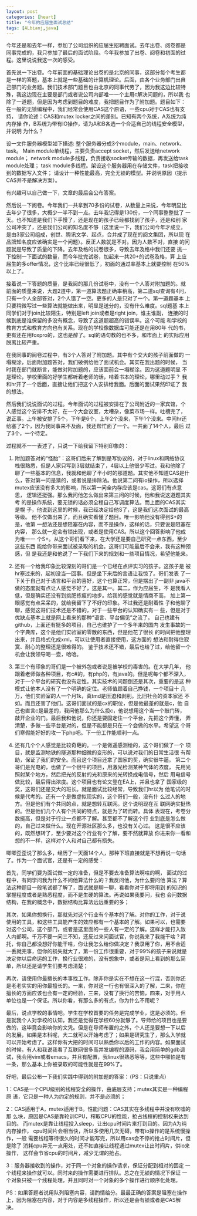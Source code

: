 ```yaml
---
layout: post
categories: [heart]
title: "今年的应届生面试总结"
tags: [ALbianj,java]
---
```


今年还是和去年一样，参加了公司组织的应届生招聘面试。去年出卷、阅卷都是
同事完成的，我只参加了最后的面试阶段。今年我参加了出卷、阅卷和初面的过
程。这里说说我这一次的感受。

首先说一下出卷。今年前面的基础理论出卷的是北京的同事，这部分每个考生都
是一样的答题，基本上就是一些基础的计算机理论。后面，由各个业务部门出自
己部门的业务题。我们技术部门题目也由北京的同事代劳了，因为我这边比较特
殊，我这边现在主要是部门或者说公司内部唯一一个主用c解决问题的，所以我
也除了一道题，但是因为考虑到题目的难度，我把题目作为了附加题。题目如下：
在一般的无锁编程中，我们经常会使用CAS这个原语，一些cpu对于CAS也有支持，
请你论述：CAS和mutex locker之间的差别。已知有两个系统，A系统为纯内存操
作，B系统为带有IO操作，请为A和B各选一个合适自己的线程安全模型，并说明
为什么？

设一文件服务器模型如下描述:
整个服务器分成3个module，main、network、task。
Main module单线程，主要负责accept socket，然后发送给network module；
network module多线程，负责接收socket传输的数据，再发送给task module处理；
task module多线程。架设这个服务器用在存储文件，task把接收到的数据写入文件；
请设计一种性能最高，完全无锁的模型。并说明原因（提示CAS并不是解决方案）。

有兴趣可以自己做一下，文章的最后会公布答案。

然后说一下阅卷。今年我们一共拿到70多份的试卷，从数量上来说，今年明显比
去年少了很多，大概少一半不到一点。去年我记得是130份，一个同事整整批了
一天。也不知道是我们下手慢了，还是现在的孩子已经都找到了孩子，还是和别
家公司冲突了，还是我们公司的知名度不够（这里说一下，我们公司今年才成立，
是由3家公司组成，创世、腾讯文学、起点，合并成了现在的阅文集团，所以现
在品牌知名度应该确实是一个问题）。反正人数就是不对。因为人数不对，直接
的问题就是导致了质量的下降。去年及格的试卷很多，导致去年及格中我们还要
挑一下控制一下面试的数量，而今年批完试卷，加起来一共20+的试卷及格，算
上应届生的多offer情况，这个比率已经很低了，初面的通过率基本上就要控制
在50%以上了。

接着说一下答题的质量，是我阅的那几份试卷中，没有一个人答对附加题的。就
前面的质量来说，大题2道中，第一道算法题正确率稍高，第二道sql查询有4问，
只有一个人全部答对，2个人错了一空。更多的人是只对了一个。第一道题基本
上只要稍微写过一些算法就能做出来，明显是送分的，没有什么难度。sql题基
本上同学们对于join比较陌生，特别是left join或者是right join，谁主谁副，
连接的时候到底是谁保留的多没有概念，导致了这道题超高的错误率。这个可能
和学校的教育方式和教育方向也有关系。现在的学校像数据库可能还是在用80年
代的书，更有还在用foxpro的，这也是醉了。sql的语句教的也不多，和市面上
的实际应用脱离比较严重。

在我同事的阅卷过程中，有3个人答对了附加题。其中有个交大的孩子前面做的
一塌糊涂，后面附加题答对，我们破例给他了面试机会。其实在我出题的时候，
当时我在部门就断言，能做对附加题的，应该面前会一塌糊涂。因为这道题明显
不是理论，学校里面的好学生都听着老师的话，啃着书本的理论，哪里动过手？
我和hr开了一个后面，直接让他们把这个人安排给我面。后面的面试果然印证了
我的想法。

然后我们说说面试的过程。今年面试的过程被安排在了公司附近的一家宾馆，个
人感觉这个安排不太好，在一个大会议室，太嘈杂，像菜市场一样。吐槽完了，
说正事。上午被安排了5个，下午是6个，上午2个没来，下午1个没来。中间hr还
给塞了2个，因为我同事来不及面，我还帮忙面了一个。一共面了14个人，最后
过了3个，一个待定。

过程就不一一表述了，只说一下给我留下特别印象的：

1. 附加题答对的“怪胎”：这哥们后来了解到是写协议的，对于linux和网络协议
   栈很熟悉，但是人家只写到3层就结束了，4层以上他很少写过。我和他除了
   聊了一些基本的信息，我就和他聊了半小时的那道题。其实他不知道CAS是什
   么，答对第一问是猜的，或者说是排除法。他说第二问有io操作，所以选择
   mutex应该没有多大的影响，所以第一问全内存应该是cas。这哥们有点意思，
   逻辑还挺强。那么我问他怎么做出来第三问的时候，他和我说这道题其实考
   的是操作系统，要无锁的话必须全程自己写调度算法。而上面的CAS其实是幌
   子，他说到这里的时候，我已经决定给他S了，这是我们这次面试的最高等级。
   他不仅做出来了，而且确实看懂了题目。唯一影响他没有得到S+的是，他第
   一想法还是想阻塞在内容，而不是操作，这样的话，只要说是阻塞在内容，
   那么就一定会有锁出现，或者是使用CAS。所以这个回答影响了他成为唯一一
   个S+。从这个哥们看下来，在大学还是要自己研究一点东西，至少这些东西
   能给你带来面试被录取的机会。这哥们可能最后不会来，我有这种预感，但
   是我还是和他说了一下我们下来的规划和一些项目情况，希望他能来。

2. 还有一个给我印象比较深刻的哥们是一个已经在点评实习的孩子。这孩子是
   被hr塞过来的，起初没当一回事。但是坐下来后的言语让我惊了。哥们发表
   了一下关于自己对于语言和平台的喜好，这个也算正常，但是摆出了一副非
   java不做的态度就有点让人感觉不好了，这是其一。其二，作为应届生，不
   是我看人低，但是确实还没有到挑肥拣瘦的地步。给我的感觉就是情商不高，
   加上第一眼感觉有点呆呆的，就给我留下了不好的印象。不过我还是耐着性
   子和他聊了聊，感觉这哥们技术还是不错的，对于一些平台的认知确实有一
   些，但是对于优缺点基本上就是网上看来的那种“语言、平台偏见”之流了。
   自己也建有github，上面还有挺多的项目，自己也维护了一个多年来的国内
   发生事故的一个字典库，这个是他们实验室的零散的东西，但是他花了很长
   的时间把他整理出来，并且格式化成xml，可以让使用者直接使用，这方面的
   想法和耐得住寂寞、耐心的整理还是很难得的。
   鉴于技术还不错，最后也给了过，给他留一个机会让我领导喝一壶，哈哈。

3. 第三个有印象的哥们是一个被外包或者说是被学校的毒害的。在大学几年，
   他跟着老师做各种项目，有c#的，有php的，有java的。但是呢每个都不深入，
   对于一个平台的研究也没有定性。其实技术的问题倒还是其次，重要的是这
   种模式让他本人没有了一个明确的定位。老师值顾着自己挣钱，一个项目十
   几万，他们实验室的人一个月1k，真tmd是压迫和剥削。比旧社会的资本家还
   不如。而且还害了他们。这哥们面试的是cx的职位，但是他最差的就是c，他
   自己也直言c是最差的，我问他那么为什么投c，他说想用这个当一个敲门砖，
   敲开企业的门。最后我和他说，你还是要固定住一个平台，先把这个弄懂，
   弄清楚，多做一些平台是对的，但是不能都是只在一个会做的水平。希望这
   个哥们寒假能好好的攻一下php吧。下一份工作能顺利一点。

4. 还有几个个人感觉是比较奇葩的。一个是做遥感测绘的，这个哥们做了一个
   项目，就是监测地铁的隧道那种细微的变形的，可以说对我们的日常生活很
   有帮助，保证了我们的安全。而且这个项目还拿了国家的奖，确实很牛逼。
   第二个哥们是光电的，也做了一个很牛的项目，用激光检测某种气体的浓度，
   先用光照射某个地方，然后把光的反射的光和原来的光转换成电信号，然后
   用电信号做比较，最后得出浓度。这个项目也有论文登在EA上，并且也拿了
   国家级的奖，这哥们还是交大的班长。就是面试比较经常，导致我们hr以为
   他笔试的时候是代考的。还有一个是做虚拟现实的，这个哥们一般，没有什
   么过人的地方。但是他们有个共同的点，就是想转互联网。这个说明现在互
   联网确实挺热的。但是他们几个人有个共同的特点，就是为了转而转。具体
   表现在，考卷分数挺高，但是对于行业一点都不了解。甚至都不了解这个行
   业到底是怎么做的，自己过来做什么。现在开源社区那么多，也没有关心过。
   这是很不应该的，既然想转了，至少要对这个行业有个了解，要不然就算放
   你进来你一看和想的不一样，这样对个人和对自己都有损失。

唧唧歪歪说了那么多，经历了一天面14个人，那种下班直接就是不想再说一句话
了。作为一个面试官，还是有一定的感受：

首先，同学们要为面试做一定的准备，但是不要去准备算法啊啥的啊，
面试的过程中，有同学问我为什么不问他算法什么的？我反问他，为什么要问他
算法？算法这种题目一般笔试都了解了，面试就是聊一聊，看看你对于即将用到
的知识的掌握程度或者是熟悉程度，而不是生硬的算法。再说如果我要问，我也
会问数据结构，在我的概念中，数据结构比算法远远重要的多；

其次，如果你想换行，那就先对这个行业有个基本的了解。对你的工作，对于说
使用的工具，和这些工具能产生的效应都有一个基本的了解。如果可以，也需要
对这个公司，这个部门，或者是这里面的一些人有一定的了解。这样才能打入敌
人内部啊。千万不要一问三不知，还反过来问面试官，你说我来了我能干啥？拜
托，你自己都没想好你能干啥，你让我怎么给你做决定？我录用了你，用不合适
一丢就完事，但你的损失就大了，第一份工作很重要，对于99%的孩子来说就是
决定你以后命运的工作，换行业很难的，没有想象中，或者是网上看到的那么简
单，所以还是请学生们要考虑清楚；

再次，请使用你最擅长的本事找工作。除非你是实在不想在这一行混，否则你还
是老老实实的用你最擅长的。一来，你对这一行也有很深入的了解，二来，你在
擅长的方面应该也会有一定的经验，三来，没有了换行的苦恼，四来，对于用人
单位也是一个保证。所以你看，有那么多的有点，你为什么不用呢？

最后，说点学校的事情吧。学生在学校首要的任务是完成学业，这是必须的。但
是就我个人对学校的认知，我还是觉得在学校60分就够了。导师给的项目也是要
做的，这毕竟会影响你的文凭。但是在导师布置的之外，个人还是要想一下以后
的发展，如果是本科呢，大二就可以开始考虑了；如果是研究生了，那么入学就
可以开始考虑了。这样你有大把的时间可以熟悉你以后的工作的内容。如果面试
的时候，有人和我说我看了互联网很多高并发编程的源码，我会用简单的gdb调
试，我会用vim或者emacs，并且有配置，我linux很熟悉等等，这些中哪怕是有
一条，那么基本上你被录取的可能性就是在99%了。

好吧，最后公布一下我们实践中得到的附加题的答案：（PS：只说重点）

1：CAS是一个CPU级别的线程安全的操作，由底层支持；mutex其实是一种编程原
语，它只是一种人为约定的规则，并不是必须的；

2：CAS适用于A，mutex适用于B。性能问题：CAS其实在多线程中并没有吹嘘的那
么块，原因是CAS是靠轮训CPU，榨取CPU的性能，抢占线程的控制权来达到目的。
而mutex是靠让线程投入sleep，让出cpu时间片来打到目的。因为A为纯内存操作，
cpu时间片会相当快，所以多使用几次无碍，带有io操作的是系统慢操作，一般
需要线程等待很久的时间才能写完，所以用cas会不停的抢占时间片，但是除了
消耗cpu并无一点用处，还不如直接让线程通过mutex让出时间片，供io来操作，
这样会节省cpu的时间片，减少无谓的抢占。

3：服务器接收到的操作，对于同一个对象的操作请求，保证分配到相对的固定
一个线程来操作就可以。同时来的操作需要进行排队。总之在无锁的情况下保证
一个对象只被一个线程处理，并且同时对一个对象的多个操作进行顺序化处理。  

PS：如果答题者说用队列阻塞内容，请酌情给分。最最正确的答案是阻塞在操作
上，因为阻塞在内容，对于内容是多线程操作，所以还是会有锁或者是CAS解决。
